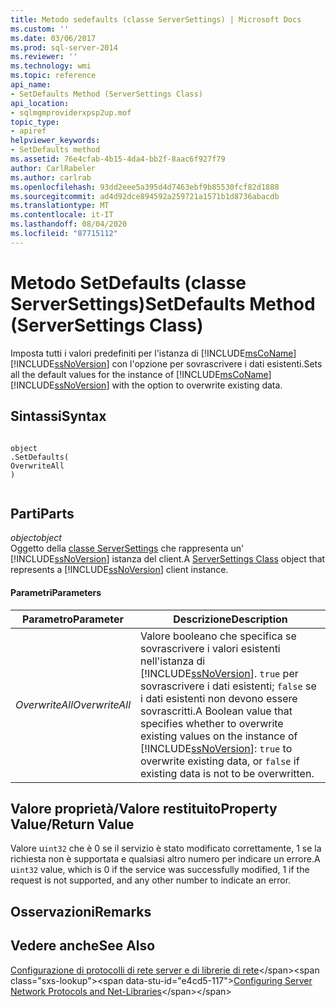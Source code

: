 ```yaml
---
title: Metodo sedefaults (classe ServerSettings) | Microsoft Docs
ms.custom: ''
ms.date: 03/06/2017
ms.prod: sql-server-2014
ms.reviewer: ''
ms.technology: wmi
ms.topic: reference
api_name:
- SetDefaults Method (ServerSettings Class)
api_location:
- sqlmgmproviderxpsp2up.mof
topic_type:
- apiref
helpviewer_keywords:
- SetDefaults method
ms.assetid: 76e4cfab-4b15-4da4-bb2f-8aac6f927f79
author: CarlRabeler
ms.author: carlrab
ms.openlocfilehash: 93dd2eee5a395d4d7463ebf9b85530fcf82d1888
ms.sourcegitcommit: ad4d92dce894592a259721a1571b1d8736abacdb
ms.translationtype: MT
ms.contentlocale: it-IT
ms.lasthandoff: 08/04/2020
ms.locfileid: "87715112"
---
```

# <a name="setdefaults-method-serversettings-class"></a><span data-ttu-id="e4cd5-102">Metodo SetDefaults (classe ServerSettings)</span><span class="sxs-lookup"><span data-stu-id="e4cd5-102">SetDefaults Method (ServerSettings Class)</span></span>
  <span data-ttu-id="e4cd5-103">Imposta tutti i valori predefiniti per l'istanza di [!INCLUDE[msCoName](../../../includes/msconame-md.md)] [!INCLUDE[ssNoVersion](../../../includes/ssnoversion-md.md)] con l'opzione per sovrascrivere i dati esistenti.</span><span class="sxs-lookup"><span data-stu-id="e4cd5-103">Sets all the default values for the instance of [!INCLUDE[msCoName](../../../includes/msconame-md.md)] [!INCLUDE[ssNoVersion](../../../includes/ssnoversion-md.md)] with the option to overwrite existing data.</span></span>  
  
## <a name="syntax"></a><span data-ttu-id="e4cd5-104">Sintassi</span><span class="sxs-lookup"><span data-stu-id="e4cd5-104">Syntax</span></span>  
  
```  
  
object  
.SetDefaults(  
OverwriteAll  
)  
  
```  
  
## <a name="parts"></a><span data-ttu-id="e4cd5-105">Parti</span><span class="sxs-lookup"><span data-stu-id="e4cd5-105">Parts</span></span>  
 <span data-ttu-id="e4cd5-106">*object*</span><span class="sxs-lookup"><span data-stu-id="e4cd5-106">*object*</span></span>  
 <span data-ttu-id="e4cd5-107">Oggetto della [classe ServerSettings](serversettings-class.md) che rappresenta un' [!INCLUDE[ssNoVersion](../../../includes/ssnoversion-md.md)] istanza del client.</span><span class="sxs-lookup"><span data-stu-id="e4cd5-107">A [ServerSettings Class](serversettings-class.md) object that represents a [!INCLUDE[ssNoVersion](../../../includes/ssnoversion-md.md)] client instance.</span></span>  
  
#### <a name="parameters"></a><span data-ttu-id="e4cd5-108">Parametri</span><span class="sxs-lookup"><span data-stu-id="e4cd5-108">Parameters</span></span>  
  
|<span data-ttu-id="e4cd5-109">Parametro</span><span class="sxs-lookup"><span data-stu-id="e4cd5-109">Parameter</span></span>|<span data-ttu-id="e4cd5-110">Descrizione</span><span class="sxs-lookup"><span data-stu-id="e4cd5-110">Description</span></span>|  
|---------------|-----------------|  
|<span data-ttu-id="e4cd5-111">*OverwriteAll*</span><span class="sxs-lookup"><span data-stu-id="e4cd5-111">*OverwriteAll*</span></span>|<span data-ttu-id="e4cd5-112">Valore booleano che specifica se sovrascrivere i valori esistenti nell'istanza di [!INCLUDE[ssNoVersion](../../../includes/ssnoversion-md.md)]. `true` per sovrascrivere i dati esistenti; `false` se i dati esistenti non devono essere sovrascritti.</span><span class="sxs-lookup"><span data-stu-id="e4cd5-112">A Boolean value that specifies whether to overwrite existing values on the instance of [!INCLUDE[ssNoVersion](../../../includes/ssnoversion-md.md)]: `true` to overwrite existing data, or `false` if existing data is not to be overwritten.</span></span>|  
  
## <a name="property-valuereturn-value"></a><span data-ttu-id="e4cd5-113">Valore proprietà/Valore restituito</span><span class="sxs-lookup"><span data-stu-id="e4cd5-113">Property Value/Return Value</span></span>  
 <span data-ttu-id="e4cd5-114">Valore u`int32` che è 0 se il servizio è stato modificato correttamente, 1 se la richiesta non è supportata e qualsiasi altro numero per indicare un errore.</span><span class="sxs-lookup"><span data-stu-id="e4cd5-114">A u`int32` value, which is 0 if the service was successfully modified, 1 if the request is not supported, and any other number to indicate an error.</span></span>  
  
## <a name="remarks"></a><span data-ttu-id="e4cd5-115">Osservazioni</span><span class="sxs-lookup"><span data-stu-id="e4cd5-115">Remarks</span></span>  
  
## <a name="see-also"></a><span data-ttu-id="e4cd5-116">Vedere anche</span><span class="sxs-lookup"><span data-stu-id="e4cd5-116">See Also</span></span>  
 <span data-ttu-id="e4cd5-117">[Configurazione di protocolli di rete server e di librerie di rete](https://msdn.microsoft.com/library/ms177485\(v=sql.100\).aspx)</span><span class="sxs-lookup"><span data-stu-id="e4cd5-117">[Configuring Server Network Protocols and Net-Libraries](https://msdn.microsoft.com/library/ms177485\(v=sql.100\).aspx)</span></span>  
  
  
